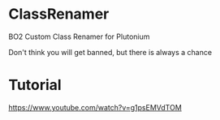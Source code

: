 # ClassRenamer
 BO2 Custom Class Renamer for Plutonium
 
 Don't think you will get banned, but there is always a chance
# Tutorial
https://www.youtube.com/watch?v=g1psEMVdTOM
